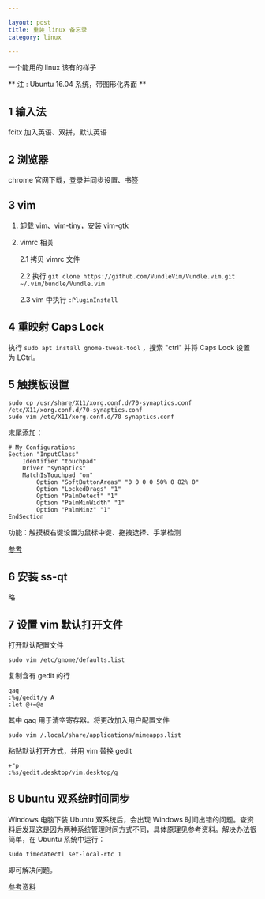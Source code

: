 ```yaml
---

layout: post
title: 重装 linux 备忘录
category: linux

---
```


一个能用的 linux 该有的样子

<!--description-->

** 注 : Ubuntu 16.04 系统，带图形化界面 **

## 1 输入法
fcitx 加入英语、双拼，默认英语

## 2 浏览器
chrome 官网下载，登录并同步设置、书签

## 3 vim
1. 卸载 vim、vim-tiny，安装 vim-gtk
2. vimrc 相关

    2.1 拷贝 vimrc 文件

    2.2 执行 `git clone https://github.com/VundleVim/Vundle.vim.git ~/.vim/bundle/Vundle.vim`

    2.3 vim 中执行 `:PluginInstall`

## 4 重映射 Caps Lock
执行 `sudo apt install gnome-tweak-tool` ，搜索 "ctrl" 并将 Caps Lock 设置为 LCtrl。

## 5 触摸板设置

    sudo cp /usr/share/X11/xorg.conf.d/70-synaptics.conf /etc/X11/xorg.conf.d/70-synaptics.conf
    sudo vim /etc/X11/xorg.conf.d/70-synaptics.conf

末尾添加：

    # My Configurations
    Section "InputClass"
        Identifier "touchpad"
        Driver "synaptics"
        MatchIsTouchpad "on"
            Option "SoftButtonAreas" "0 0 0 0 50% 0 82% 0"
            Option "LockedDrags" "1"
            Option "PalmDetect" "1"
            Option "PalmMinWidth" "1"
            Option "PalmMinz" "1"
    EndSection

功能：触摸板右键设置为鼠标中键、拖拽选择、手掌检测

[ 参考 ](https://wiki.archlinux.org/index.php/Touchpad_Synaptics#Configuration)

## 6 安装 ss-qt
略

## 7 设置 vim 默认打开文件
打开默认配置文件

    sudo vim /etc/gnome/defaults.list

复制含有 gedit 的行

    qaq
    :%g/gedit/y A
    :let @+=@a

其中 qaq 用于清空寄存器。将更改加入用户配置文件

    sudo vim /.local/share/applications/mimeapps.list

粘贴默认打开方式，并用 vim 替换 gedit

    +"p
    :%s/gedit.desktop/vim.desktop/g

## 8 Ubuntu 双系统时间同步
Windows 电脑下装 Ubuntu 双系统后，会出现 Windows 时间出错的问题。查资料后发现这是因为两种系统管理时间方式不同，具体原理见参考资料。解决办法很简单，在 Ubuntu 系统中运行：

    sudo timedatectl set-local-rtc 1

即可解决问题。

[参考资料](https://www.jianshu.com/p/34b486e9fe75 "解决 Windows 与 Ubuntu 双系统时间同步问题 - 简书")
